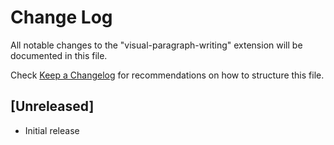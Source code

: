 # Change Log

All notable changes to the "visual-paragraph-writing" extension will be documented in this file.

Check [Keep a Changelog](http://keepachangelog.com/) for recommendations on how to structure this file.

## [Unreleased]

- Initial release